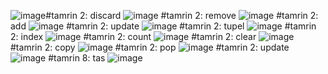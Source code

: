 ![image](https://github.com/Sadrakhtarshenas/python/assets/140339193/0428d664-0eed-4db6-9683-ce655ee71ebf)#tamrin 2: discard
![image](https://github.com/Sadrakhtarshenas/python/assets/140339193/f5d29aa9-5a72-4a8c-ab8d-b17218c065f9)
#tamrin 2: remove
![image](https://github.com/Sadrakhtarshenas/python/assets/140339193/62db6151-1d20-441d-8b6f-b8c3cceabf69)
#tamrin 2: add
![image](https://github.com/Sadrakhtarshenas/python/assets/140339193/b514a861-8600-4336-83e7-fdbdbab7cb71)
#tamrin 2: update 
![image](https://github.com/Sadrakhtarshenas/python/assets/140339193/6a0ae861-1aa3-44f6-830c-3eb5b7397101)
#tamrin 2: tupel
![image](https://github.com/Sadrakhtarshenas/python/assets/140339193/0a982c0b-23ab-4d2e-950b-9069c0dfc151)
#tamrin 2: index
![image](https://github.com/Sadrakhtarshenas/python/assets/140339193/dfa74e4f-b909-4e4f-88fb-230e9a2d2f65)
#tamrin 2: count
![image](https://github.com/Sadrakhtarshenas/python/assets/140339193/cb0353be-07a6-45bc-b262-b035bd4178ea)
#tamrin 2: clear
![image](https://github.com/Sadrakhtarshenas/python/assets/140339193/3058b3b6-d76c-4b75-b9f7-543a9c1b18a6)
#tamrin 2: copy
![image](https://github.com/Sadrakhtarshenas/python/assets/140339193/174bcb4d-f828-4f1f-90a2-ad7be6bdf0cc)
#tamrin 2: pop
![image](https://github.com/Sadrakhtarshenas/python/assets/140339193/8d641ea9-037b-41d0-a051-f67a18eadb32)
#tamrin 2: update
![image](https://github.com/Sadrakhtarshenas/python/assets/140339193/9a3247d6-fe41-40ee-bc97-85c97a7c103b)
#tamrin 8: tas
![image](https://github.com/Sadrakhtarshenas/python/assets/140339193/6a0ce78e-77f1-47b8-afdc-4b5b8a2f820b)
